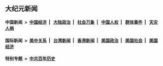 ## 大纪元新闻

#### 中国新闻 &nbsp;>&nbsp; [中国经济](indexes/ncid283/README.md?02062045) &nbsp;| &nbsp; [大陆政治](indexes/ncid277/README.md?02062045) &nbsp;| &nbsp; [社会万象](indexes/ncid282/README.md?02062045) &nbsp;| &nbsp; [中国人权](indexes/ncid278/README.md?02062045) &nbsp;| &nbsp; [群体事件](indexes/ncid279/README.md?02062045) &nbsp;| &nbsp; [天灾人祸](indexes/ncid280/README.md?02062045)

#### 国际新闻 &nbsp;>&nbsp; [美中关系](indexes/nf1412576/README.md?02062045) &nbsp;| &nbsp; [台湾新闻](indexes/ncid1349361/README.md?02062045) &nbsp;| &nbsp; [香港新闻](indexes/ncid1349362/README.md?02062045) &nbsp;| &nbsp; [美国政治](indexes/ncid1078159/README.md?02062045) &nbsp;| &nbsp; [美国社会](indexes/ncid1078160/README.md?02062045) &nbsp;| &nbsp; [美国经济](indexes/ncid1078158/README.md?02062045)

#### 特别专题 &nbsp;>&nbsp; [中共百年历史](https://github.com/epoch-news/epoch-special/blob/master/README.md?02062045)  
